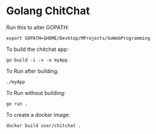 # Golang ChitChat

Run this to alter GOPATH:

`export GOPATH=$HOME/Desktop/MProjects/GoWebProgramming`

To build the chitchat app:

`go build -i -v -o myApp`


To Run after building:

`./myApp`

To Run without building:

`go run .`

To create a docker image:

`docker build user/chitchat .`

